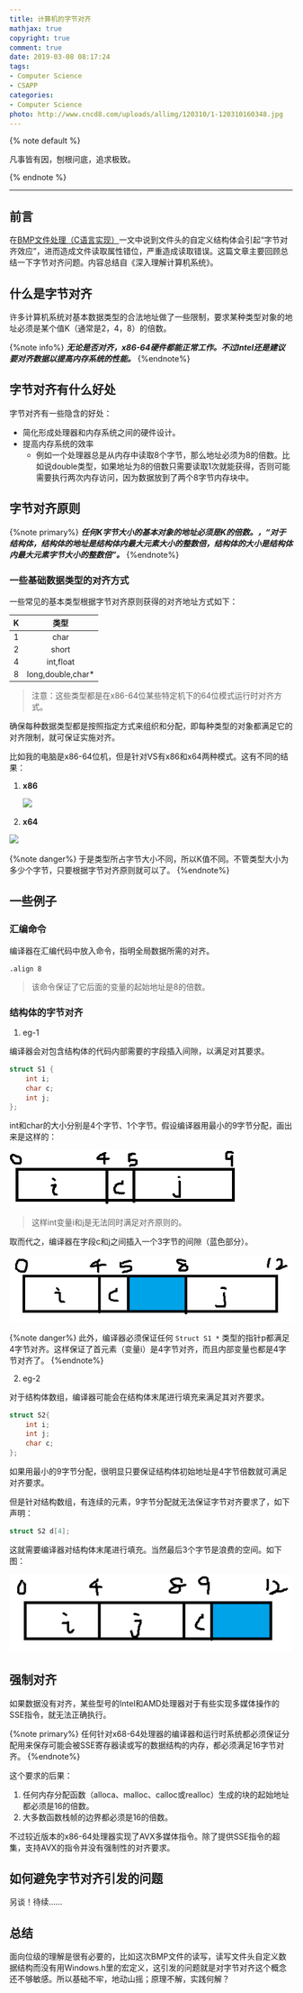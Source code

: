 ```yaml
---
title: 计算机的字节对齐
mathjax: true
copyright: true
comment: true
date: 2019-03-08 08:17:24
tags:
- Computer Science
- CSAPP
categories:
- Computer Science
photo: http://www.cncd8.com/uploads/allimg/120310/1-120310160348.jpg
---
```


{% note default %}

凡事皆有因，刨根问底，追求极致。

{% endnote %}

<!-- more -->

---


## 前言

在[BMP文件处理（C语言实现）](/2019/03/06/bitmap-resolver/)一文中说到文件头的自定义结构体会引起“字节对齐效应”，进而造成文件读取属性错位，严重造成读取错误。这篇文章主要回顾总结一下字节对齐问题。内容总结自《深入理解计算机系统》。

## 什么是字节对齐

许多计算机系统对基本数据类型的合法地址做了一些限制，要求某种类型对象的地址必须是某个值K（通常是2，4，8）的倍数。

{%note info%}
***无论是否对齐，x86-64硬件都能正常工作。不过Intel还是建议要对齐数据以提高内存系统的性能。***
{%endnote%}

## 字节对齐有什么好处

字节对齐有一些隐含的好处：

- 简化形成处理器和内存系统之间的硬件设计。
- 提高内存系统的效率
  - 例如一个处理器总是从内存中读取8个字节，那么地址必须为8的倍数。比如说double类型，如果地址为8的倍数只需要读取1次就能获得，否则可能需要执行两次内存访问，因为数据放到了两个8字节内存块中。



## 字节对齐原则

{%note primary%}
***任何K字节大小的基本对象的地址必须是K的倍数。，“对于结构体，结构体的地址是结构体内最大元素大小的整数倍，结构体的大小是结构体内最大元素字节大小的整数倍”。***
{%endnote%}

### 一些基础数据类型的对齐方式

一些常见的基本类型根据字节对齐原则获得的对齐地址方式如下：

|  K   |       类型        |
| :--: | :---------------: |
|  1   |       char        |
|  2   |       short       |
|  4   |     int,float     |
|  8   | long,double,char* |

> 注意：这些类型都是在x86-64位某些特定机下的64位模式运行时对齐方式。



确保每种数据类型都是按照指定方式来组织和分配，即每种类型的对象都满足它的对齐限制，就可保证实施对齐。



比如我的电脑是x86-64位机，但是针对VS有x86和x64两种模式。这有不同的结果：



1. **x86**

   ![](https://blog-resource-1259125863.cos.ap-beijing.myqcloud.com/images/byte-alignment/x86-size.png)

2. **x64**

![](https://blog-resource-1259125863.cos.ap-beijing.myqcloud.com/images/byte-alignment/x64-size.png)



{%note danger%}
于是类型所占字节大小不同，所以K值不同。不管类型大小为多少个字节，只要根据字节对齐原则就可以了。
{%endnote%}



## 一些例子



### 汇编命令

编译器在汇编代码中放入命令，指明全局数据所需的对齐。

```assembly
.align 8
```

> 该命令保证了它后面的变量的起始地址是8的倍数。



### 结构体的字节对齐

1. eg-1

编译器会对包含结构体的代码内部需要的字段插入间隙，以满足对其要求。

```c
struct S1 {
    int i;
    char c;
    int j;
};
```

int和char的大小分别是4个字节、1个字节。假设编译器用最小的9字节分配，画出来是这样的：

![1552037289894](byte-alignment/1552037289894.png)

> 这样int变量i和j是无法同时满足对齐原则的。



取而代之，编译器在字段c和j之间插入一个3字节的间隙（蓝色部分）。

![1552037549973](byte-alignment/1552037549973.png)

{%note danger%}
此外，编译器必须保证任何 `Struct S1 *` 类型的指针p都满足4字节对齐。这样保证了首元素（变量i）是4字节对齐，而且内部变量也都是4字节对齐了。
{%endnote%}



2. eg-2

对于结构体数组，编译器可能会在结构体末尾进行填充来满足其对齐要求。


```c
struct S2{
    int i;
    int j;
    char c;
};
```

如果用最小的9字节分配，很明显只要保证结构体初始地址是4字节倍数就可满足对齐要求。

但是针对结构数组，有连续的元素，9字节分配就无法保证字节对齐要求了，如下声明：

```c
struct S2 d[4];
```



这就需要编译器对结构体末尾进行填充。当然最后3个字节是浪费的空间。如下图：

![1552038354295](byte-alignment/1552038354295.png)



## 强制对齐

如果数据没有对齐，某些型号的Intel和AMD处理器对于有些实现多媒体操作的SSE指令，就无法正确执行。

{%note primary%}
任何针对x68-64处理器的编译器和运行时系统都必须保证分配用来保存可能会被SSE寄存器读或写的数据结构的内存，都必须满足16字节对齐。
{%endnote%}

这个要求的后果：

1. 任何内存分配函数（alloca、malloc、calloc或realloc）生成的块的起始地址都必须是16的倍数。
2. 大多数函数栈帧的边界都必须是16的倍数。


不过较近版本的x86-64处理器实现了AVX多媒体指令。除了提供SSE指令的超集，支持AVX的指令并没有强制性的对齐要求。

## 如何避免字节对齐引发的问题

另谈！待续……

## 总结

面向位级的理解是很有必要的，比如这次BMP文件的读写，读写文件头自定义数据结构而没有用Windows.h里的宏定义，这引发的问题就是对字节对齐这个概念还不够敏感。所以基础不牢，地动山摇；原理不解，实践何解？